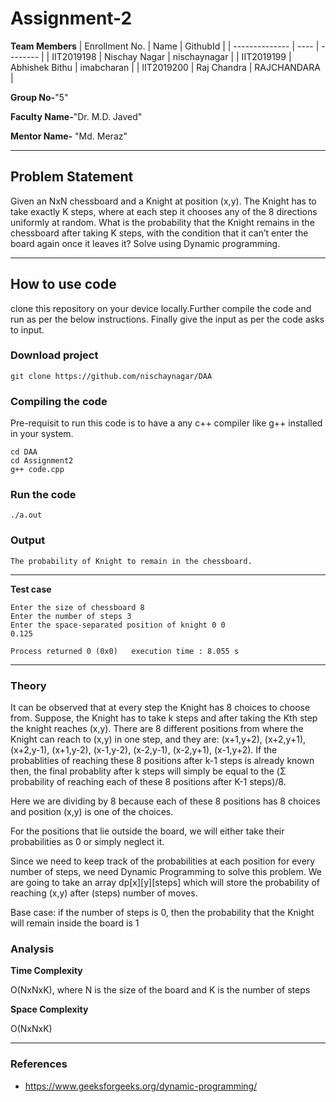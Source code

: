 # Assignment-2

**Team Members**
| Enrollment No. | Name | GithubId |
| -------------- | ---- | -------- |
| IIT2019198 | Nischay Nagar | nischaynagar |
| IIT2019199 | Abhishek Bithu | imabcharan |
| IIT2019200 | Raj Chandra | RAJCHANDARA |

**Group No-**"5"

**Faculty Name-**"Dr. M.D. Javed"

**Mentor Name-** "Md. Meraz"

---

## Problem Statement

Given an NxN chessboard and a Knight at position (x,y). The Knight has to
take exactly K steps, where at each step it chooses any of the 8 directions
uniformly at random. What is the probability that the Knight remains in
the chessboard after taking K steps, with the condition that it can’t enter
the board again once it leaves it? Solve using Dynamic programming.

---

## How to use code

clone this repository on your device locally.Further compile the code and run as per the below instructions. Finally give the input as per the code asks to input.

### Download project

```
git clone https://github.com/nischaynagar/DAA
```

### Compiling the code

Pre-requisit to run this code is to have a any c++ compiler like g++ installed in your system.

```
cd DAA
cd Assignment2
g++ code.cpp
```

### Run the code

```
./a.out
```

### Output

```
The probability of Knight to remain in the chessboard.
```

---

**Test case**

```
Enter the size of chessboard 8
Enter the number of steps 3
Enter the space-separated position of knight 0 0
0.125

Process returned 0 (0x0)   execution time : 8.055 s
```

---

### Theory

It can be observed that at every step the Knight has 8 choices to choose from. Suppose, the Knight has to take k steps and after taking the Kth step the knight reaches (x,y). There are 8 different positions from where the Knight can reach to (x,y) in one step, and they are: (x+1,y+2), (x+2,y+1), (x+2,y-1), (x+1,y-2), (x-1,y-2), (x-2,y-1), (x-2,y+1), (x-1,y+2).
If the probablities of reaching these 8 positions after k-1 steps is already known then, the final probablity after k steps will simply be equal to the (Σ probability of reaching each of these 8 positions after K-1 steps)/8.

Here we are dividing by 8 because each of these 8 positions has 8 choices and position (x,y) is one of the choices.

For the positions that lie outside the board, we will either take their probabilities as 0 or simply neglect it.

Since we need to keep track of the probabilities at each position for every number of steps, we need Dynamic Programming to solve this problem.
We are going to take an array dp[x][y][steps] which will store the probability of reaching (x,y) after (steps) number of moves.

Base case: if the number of steps is 0, then the probability that the Knight will remain inside the board is 1

### Analysis

**Time Complexity**

O(NxNxK), where N is the size of the board and K is the number of steps

**Space Complexity**

O(NxNxK)

---

### References

- https://www.geeksforgeeks.org/dynamic-programming/
